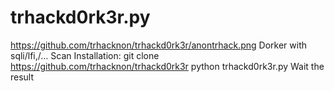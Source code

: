 # trhackd0rk3r.py
https://github.com/trhacknon/trhackd0rk3r/anontrhack.png
Dorker with sqli/lfi,/... Scan
Installation:
git clone https://github.com/trhacknon/trhackd0rk3r
python trhackd0rk3r.py
Wait the result
